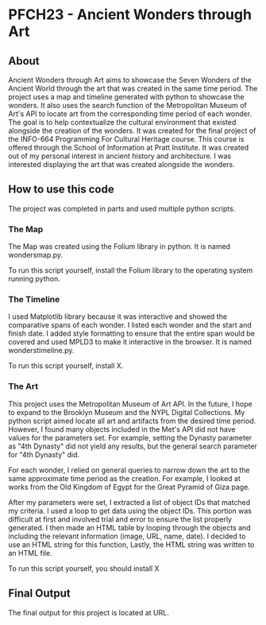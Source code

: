 # PFCH23 - Ancient Wonders through Art
## About
Ancient Wonders through Art aims to showcase the Seven Wonders of the Ancient World through the art that was created in the same time period. The project uses a map and timeline generated with python to showcase the wonders. It also uses the search function of the Metropolitan Museum of Art's API to locate art from the corresponding time period of each wonder. The goal is to help contextualize the cultural environment that existed alongside the creation of the wonders. 
It was created for the final project of the INFO-664 Programming For Cultural Heritage course. This course is offered through the School of Information at Pratt Institute.
It was created out of my personal interest in ancient history and architecture. I was interested displaying the art that was created alongside the wonders. 
## How to use this code
The project was completed in parts and used multiple python scripts.
### The Map
The Map was created using the Folium library in python. It is named wondersmap.py. 

To run this script yourself, install the Folium library to the operating system running python. 
### The Timeline
I used Matplotlib library because it was interactive and showed the comparative spans of each wonder. I listed each wonder and the start and finish date. I added style formatting to ensure that the entire span would be covered and used MPLD3 to make it interactive in the browser. It is named wonderstimeline.py.

To run this script yourself, install X. 
### The Art
This project uses the Metropolitan Museum of Art API. In the future, I hope to expand to the Brooklyn Museum and the NYPL Digital Collections. 
My python script aimed locate all art and artifacts from the desired time period. However, I found many objects included in the Met's API did not have values for the parameters set. For example, setting the Dynasty parameter as "4th Dynasty" did not yield any results, but the general search parameter for "4th Dynasty" did. 

For each wonder, I relied on general queries to narrow down the art to the same approximate time period as the creation. For example, I looked at works from the Old Kingdom of Egypt for the Great Pyramid of Giza page. 

After my parameters were set, I extracted a list of object IDs that matched my criteria. I used a loop to get data using the object IDs. This portion was difficult at first and involved trial and error to ensure the list properly generated. I then made an HTML table by looping through the objects and including the relevant information (image, URL, name, date). I decided to use an HTML string for this function, Lastly, the HTML string was written to an HTML file. 

To run this script yourself, you should install X 
## Final Output
The final output for this project is located at URL. 
